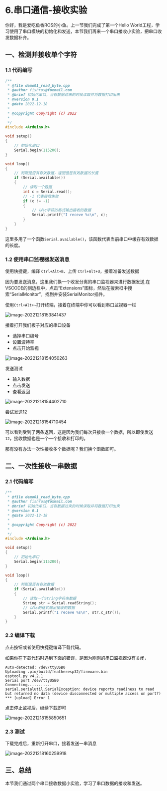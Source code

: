 # 6.串口通信-接收实验

你好，我是爱吃鱼香ROS的小鱼。上一节我们完成了第一个Hello World工程，学习使用了串口模块的初始化和发送，本节我们再来一个串口接收小实验，把串口收发数据补齐。

## 一、检测并接收单个字符

### 1.1 代码编写

```c++
/**
 * @file demo01_read_byte.cpp
 * @author fishros@foxmail.com
 * @brief 初始化串口，当有数据过来的时候读取并将数据打印出来
 * @version 0.1
 * @date 2022-12-18
 * 
 * @copyright Copyright (c) 2022
 * 
 */
#include <Arduino.h>

void setup()
{
    // 初始化串口
    Serial.begin(115200);
}

void loop()
{
    // 判断是否有有效数据，返回值是有效数据的长度
    if (Serial.available())
    {
        // 读取一个数据
        int c = Serial.read();
        // -1 代表接收失败
        if (c != -1)
        {
            // 以%c字符的格式输出接收的数据
            Serial.printf("I receve %c\n", c);
        }
    }
}
```

这里多用了一个函数`Serial.available()`，该函数代表当前串口中缓存有效数据的长度。

### 1.2 使用串口监视器发送消息

使用快捷键，编译 `Ctrl+Alt+B`、上传 `Ctrl+Alt+U`，接着准备发送数据

因为要发送消息，这里我们换一个收发分离的串口监视器来进行数据发送,在VSCODE的侧边栏中，点击“Extensions”图标，然后在搜索框中搜索“SerialMonitor”，找到并安装SerialMonitor插件。

使用`Ctrl+Alt+~`打开终端，接着在终端中你可以看到串口监视器一栏

![image-20221218153841437](6.%E4%B8%B2%E5%8F%A3%E9%80%9A%E4%BF%A1-%E6%8E%A5%E6%94%B6%E5%AE%9E%E9%AA%8C/imgs/image-20221218153841437.png)

接着打开我们板子对应的串口设备

- 选择串口编号
- 设置波特率
- 点击开始监视

![image-20221218154050263](6.%E4%B8%B2%E5%8F%A3%E9%80%9A%E4%BF%A1-%E6%8E%A5%E6%94%B6%E5%AE%9E%E9%AA%8C/imgs/image-20221218154050263.png)

发送测试

- 输入数据
- 点击发送
- 查看返回

![image-20221218154402710](6.%E4%B8%B2%E5%8F%A3%E9%80%9A%E4%BF%A1-%E6%8E%A5%E6%94%B6%E5%AE%9E%E9%AA%8C/imgs/image-20221218154402710.png)

尝试发送12

![image-20221218154710454](6.%E4%B8%B2%E5%8F%A3%E9%80%9A%E4%BF%A1-%E6%8E%A5%E6%94%B6%E5%AE%9E%E9%AA%8C/imgs/image-20221218154710454.png)

可以看到受到了两条返回，这是因为我们每次只接收一个数据，所以即使发送`12`，接收数据也是一个一个接收和打印的。

那有没有办法一次性接收多个数据呢？我们换个函数即可。

## 二、一次性接收一串数据

### 2.1 代码编写

```c++
/**
 * @file demo01_read_byte.cpp
 * @author fishros@foxmail.com
 * @brief 初始化串口，当有数据过来的时候读取并将数据打印出来
 * @version 0.1
 * @date 2022-12-18
 *
 * @copyright Copyright (c) 2022
 *
 */
#include <Arduino.h>

void setup()
{
    // 初始化串口
    Serial.begin(115200);
}

void loop()
{
    // 判断是否有有效数据
    if (Serial.available())
    {
        // 读取一个String字符串数据
        String str = Serial.readString();
        // 以%s的格式输出接收的数据
        Serial.printf("I receve %s\n", str.c_str());
    }
}
```

### 2.2 编译下载

点击按钮或者使用快捷键编译下载代码。

如果你在下载代码时遇到下面的错误，是因为刚刚的串口监视器没有关闭，

```
Auto-detected: /dev/ttyUSB0
Uploading .pio/build/featheresp32/firmware.bin
esptool.py v4.2.1
Serial port /dev/ttyUSB0
Connecting...........
serial.serialutil.SerialException: device reports readiness to read but returned no data (device disconnected or multiple access on port?)
*** [upload] Error 1
```

点击停止监视后，继续下载即可

![image-20221218155850651](6.%E4%B8%B2%E5%8F%A3%E9%80%9A%E4%BF%A1-%E6%8E%A5%E6%94%B6%E5%AE%9E%E9%AA%8C/imgs/image-20221218155850651.png)

### 2.3 测试

下载完成后，重新打开串口，接着发送一串消息

![image-20221218160259918](6.%E4%B8%B2%E5%8F%A3%E9%80%9A%E4%BF%A1-%E6%8E%A5%E6%94%B6%E5%AE%9E%E9%AA%8C/imgs/image-20221218160259918.png)

## 三、总结

本节我们通过两个串口接收数据小实验，学习了串口数据的接收和发送。